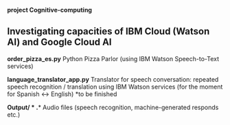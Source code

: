 **project Cognitive-computing**

## Investigating capacities of IBM Cloud (Watson AI) and Google Cloud AI

**order_pizza_es.py**    Python Pizza Parlor (using IBM Watson Speech-to-Text services)

**language_translator_app.py**  Translator for speech conversation: repeated speech recognition / translation using IBM Watson services (for the moment  for Spanish <-> English)  *to be finished

**Output/ * .***   Audio files (speech recognition, machine-generated responds etc.) 
